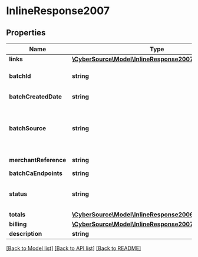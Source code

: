 # InlineResponse2007

## Properties
Name | Type | Description | Notes
------------ | ------------- | ------------- | -------------
**links** | [**\CyberSource\Model\InlineResponse2007Links**](InlineResponse2007Links.md) |  | [optional] 
**batchId** | **string** | Unique identification number assigned to the submitted request. | [optional] 
**batchCreatedDate** | **string** | ISO-8601 format: yyyy-MM-ddTHH:mm:ssZ | [optional] 
**batchSource** | **string** | Valid Values:   * SCHEDULER   * TOKEN_API   * CREDIT_CARD_FILE_UPLOAD   * AMEX_REGSITRY   * AMEX_REGISTRY_API   * AMEX_MAINTENANCE | [optional] 
**merchantReference** | **string** | Reference used by merchant to identify batch. | [optional] 
**batchCaEndpoints** | **string** |  | [optional] 
**status** | **string** | Valid Values:   * REJECTED   * RECEIVED   * VALIDATED   * DECLINED   * PROCESSING   * COMPLETED | [optional] 
**totals** | [**\CyberSource\Model\InlineResponse2006EmbeddedTotals**](InlineResponse2006EmbeddedTotals.md) |  | [optional] 
**billing** | [**\CyberSource\Model\InlineResponse2007Billing**](InlineResponse2007Billing.md) |  | [optional] 
**description** | **string** |  | [optional] 

[[Back to Model list]](../README.md#documentation-for-models) [[Back to API list]](../README.md#documentation-for-api-endpoints) [[Back to README]](../README.md)


